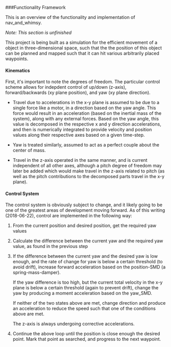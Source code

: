 ###Functionality Framework

This is an overview of the functionality and implementation of nav_and_whimsy.

_Note: This section is unfinished_

This project is being built as a simulation for the efficient movement of a object
in three-dimensional space, such that the the position of this object can be planned
and mapped such that it can hit various arbitrarily placed waypoints.

#### Kinematics
First, it's important to note the degrees of freedom. The particular control scheme
allows for indepdent control of up/down (z-axis), forward/backwards (xy plane position),
and yaw (xy plane direction).

  - Travel due to accelerations in the x-y plane is assumed to be due to a
    single force like a motor, in a direction based on the yaw angle. This force would
    result in an acceleration (based on the inertial mass of the system), along with
    any external forces. Based on the yaw angle, this value is decomposed in the respective
    x and y direction accelerations, and then is numerically integrated to provide
    velocity and position values along their respective axes based on a given time-step.

  - Yaw is treated similarly, assumed to act as a perfect couple about the center of mass.

  - Travel in the z-axis operated in the same manner, and is current independent of all
    other axes, although a pitch degree of freedom may later be added which would make travel
    in the z-axis related to pitch (as well as the pitch contributions to the decomposed parts
    travel in the x-y plane).

#### Control System
The control system is obviously subject to change, and it likely going to be one of the greatest
areas of development moving forward. As of this writing (2018-06-22), control are implemented in
the following way:

  1. From the current position and desired position, get the required yaw values

  2. Calculate the difference between the current yaw and the required yaw value, as found in the
     previous step

  3. If the difference between the current yaw and the desired yaw is low enough, and the rate
     of change for yaw is below a certain threshold (to avoid drift), increase forward acceleration
     based on the position-SMD (a spring-mass-damper).

     If the yaw difference is too high, but the current total velocity in the x-y plane is below
     a certain threshold (again to prevent drift), change the yaw by producing a moment acceleration
     based on the yaw_SMD.

     If neither of the two states above are met, change direction and produce an acceleration to reduce
     the speed such that one of the conditions above are met.

     The z-axis is always undergoing corrective accelerations.

  4. Continue the above loop until the position is close enough the desired point. Mark that point as
     searched, and progress to the next waypoint.
